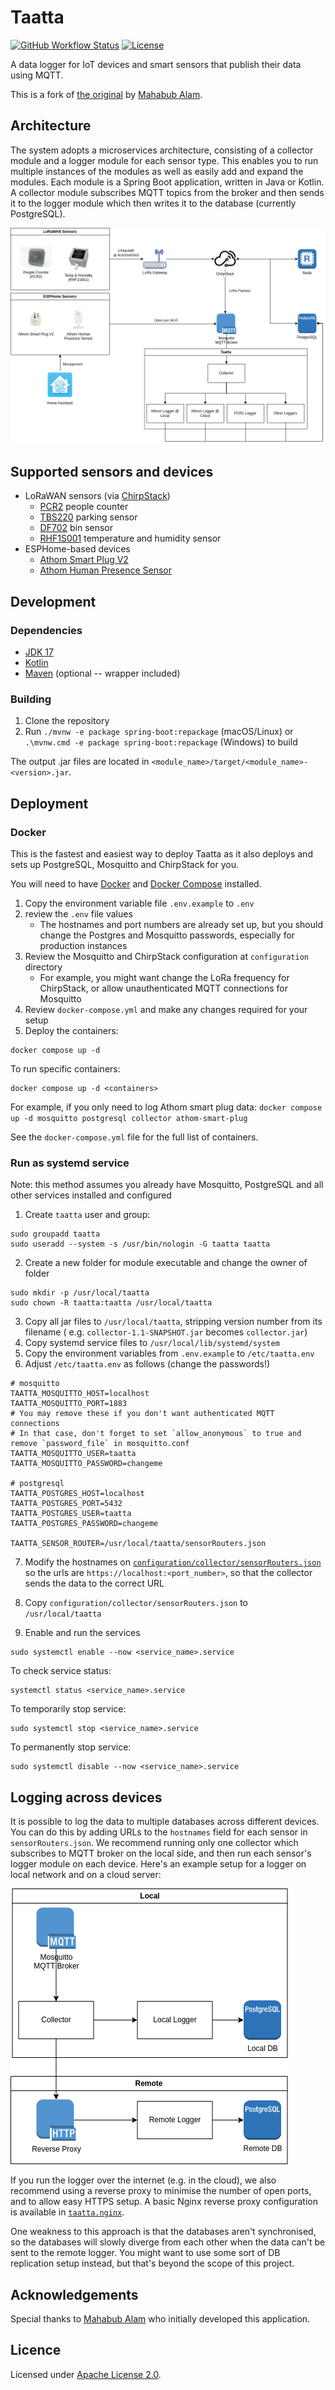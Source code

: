 # Taatta

[![GitHub Workflow Status](https://img.shields.io/github/actions/workflow/status/MonashSmartCityLivingLab/taatta/ci.yml?style=flat-square)](https://github.com/MonashSmartCityLivingLab/taatta/actions/workflows/ci.yml)
[![License](https://img.shields.io/github/license/MonashSmartCityLivingLab/taatta?style=flat-square)](LICENSE)

A data logger for IoT devices and smart sensors that publish their data using MQTT.

This is a fork of [the original](https://github.com/whilemind/taatta) by [Mahabub Alam](https://github.com/whilemind).

## Architecture

The system adopts a microservices architecture, consisting of a collector module and a logger module for each sensor
type. This enables you to run multiple instances of the modules as well as easily add and expand the modules. Each
module is a Spring Boot application, written in Java or Kotlin. A collector module subscribes MQTT topics from the
broker and then sends it to the logger module which then writes it to the database (currently PostgreSQL).

![Taatta architecture](docs/images/architecture.png)

## Supported sensors and devices

- LoRaWAN sensors (via [ChirpStack](https://chirpstack.io/))
    - [PCR2](pcr2/README.md) people counter
    - [TBS220](tbs220/README.md) parking sensor
    - [DF702](df702/README.md) bin sensor
    - [RHF1S001](rhf1s001/README.md) temperature and humidity sensor
- ESPHome-based devices
    - [Athom Smart Plug V2](athom-smart-plug/README.md)
    - [Athom Human Presence Sensor](athom-presence-sensor/README.md)

## Development

### Dependencies

- [JDK 17](https://adoptium.net/temurin/releases/)
- [Kotlin](https://kotlinlang.org/docs/getting-started.html)
- [Maven](https://maven.apache.org/download.cgi) (optional -- wrapper included)

### Building

1. Clone the repository
2. Run `./mvnw -e package spring-boot:repackage` (macOS/Linux) or `.\mvnw.cmd -e package spring-boot:repackage`
   (Windows) to build

The output .jar files are located in `<module_name>/target/<module_name>-<version>.jar`.

## Deployment

### Docker

This is the fastest and easiest way to deploy Taatta as it also deploys and sets up PostgreSQL, Mosquitto and ChirpStack
for you.

You will need to have [Docker](https://docs.docker.com/get-docker/)
and [Docker Compose](https://docs.docker.com/compose/install/) installed.

1. Copy the environment variable file `.env.example` to `.env`
2. review the `.env` file values
    - The hostnames and port numbers are already set up, but you should change the Postgres and Mosquitto passwords,
      especially for production instances
3. Review the Mosquitto and ChirpStack configuration at `configuration` directory
    - For example, you might want change the LoRa frequency for ChirpStack, or allow unauthenticated MQTT connections
      for Mosquitto
4. Review `docker-compose.yml` and make any changes required for your setup
5. Deploy the containers:

```shell
docker compose up -d
```

To run specific containers:

```shell
docker compose up -d <containers>
```

For example, if you only need to log Athom smart plug
data: `docker compose up -d mosquitto postgresql collector athom-smart-plug`

See the `docker-compose.yml` file for the full list of containers.

### Run as systemd service

Note: this method assumes you already have Mosquitto, PostgreSQL and all other services installed and configured

1. Create `taatta` user and group:

```shell
sudo groupadd taatta
sudo useradd --system -s /usr/bin/nologin -G taatta taatta
```

2. Create a new folder for module executable and change the owner of folder

```shell
sudo mkdir -p /usr/local/taatta
sudo chown -R taatta:taatta /usr/local/taatta
```

3. Copy all jar files to `/usr/local/taatta`, stripping version number from its filename (
   e.g. `collector-1.1-SNAPSHOT.jar` becomes `collector.jar`)
4. Copy systemd service files to `/usr/local/lib/systemd/system`
5. Copy the environment variables from `.env.example` to `/etc/taatta.env`
6. Adjust `/etc/taatta.env` as follows (change the passwords!)

```shell
# mosquitto
TAATTA_MOSQUITTO_HOST=localhost
TAATTA_MOSQUITTO_PORT=1883
# You may remove these if you don't want authenticated MQTT connections
# In that case, don't forget to set `allow_anonymous` to true and remove `password_file` in mosquitto.conf
TAATTA_MOSQUITTO_USER=taatta
TAATTA_MOSQUITTO_PASSWORD=changeme

# postgresql
TAATTA_POSTGRES_HOST=localhost
TAATTA_POSTGRES_PORT=5432
TAATTA_POSTGRES_USER=taatta
TAATTA_POSTGRES_PASSWORD=changeme

TAATTA_SENSOR_ROUTER=/usr/local/taatta/sensorRouters.json
```

7. Modify the hostnames on [`configuration/collector/sensorRouters.json`](configuration/collector/sensorRouters.json)
   so the urls are `https://localhost:<port_number>`, so that the collector sends the data to the correct URL
8. Copy `configuration/collector/sensorRouters.json` to `/usr/local/taatta`

9. Enable and run the services

```shell
sudo systemctl enable --now <service_name>.service
```

To check service status:

```shell
systemctl status <service_name>.service
```

To temporarily stop service:

```shell
sudo systemctl stop <service_name>.service
```

To permanently stop service:

```shell
sudo systemctl disable --now <service_name>.service
```

## Logging across devices

It is possible to log the data to multiple databases across different devices. You can do this by adding URLs to the
`hostnames` field for each sensor in `sensorRouters.json`. We recommend running only one collector which subscribes to
MQTT broker on the local side, and then run each sensor's logger module on each device. Here's an example setup for a
logger on local network and on a cloud server:

![Example logging to a cloud server](docs/images/local-remote.png)

If you run the logger over the internet (e.g. in the cloud), we also recommend using a reverse proxy to minimise the
number of open ports, and to allow easy HTTPS setup. A basic Nginx reverse proxy configuration is available
in [`taatta.nginx`](taatta.nginx).

One weakness to this approach is that the databases aren't synchronised, so the databases will slowly diverge from each
other when the data can't be sent to the remote logger. You might want to use some sort of DB replication setup instead,
but that's beyond the scope of this project.

## Acknowledgements

Special thanks to [Mahabub Alam](https://github.com/whilemind) who initially developed this application.

## Licence

Licensed under [Apache License 2.0](LICENSE).
